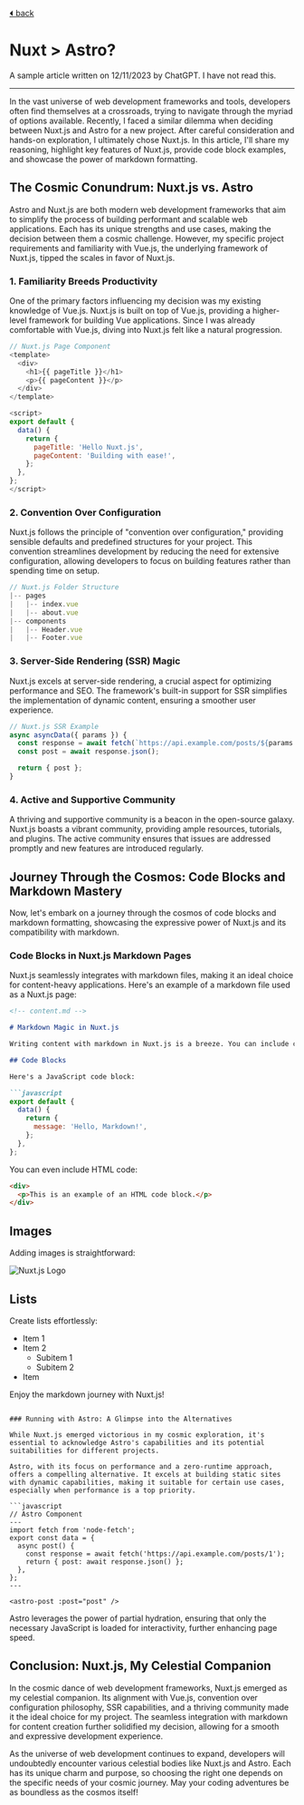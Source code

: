 [⏴ back](/)

# Nuxt > Astro?

A sample article written on 12/11/2023 by ChatGPT. I have not read this.

---

In the vast universe of web development frameworks and tools, developers often find themselves at a crossroads, trying to navigate through the myriad of options available. Recently, I faced a similar dilemma when deciding between Nuxt.js and Astro for a new project. After careful consideration and hands-on exploration, I ultimately chose Nuxt.js. In this article, I'll share my reasoning, highlight key features of Nuxt.js, provide code block examples, and showcase the power of markdown formatting.

## The Cosmic Conundrum: Nuxt.js vs. Astro

Astro and Nuxt.js are both modern web development frameworks that aim to simplify the process of building performant and scalable web applications. Each has its unique strengths and use cases, making the decision between them a cosmic challenge. However, my specific project requirements and familiarity with Vue.js, the underlying framework of Nuxt.js, tipped the scales in favor of Nuxt.js.

### 1. Familiarity Breeds Productivity

One of the primary factors influencing my decision was my existing knowledge of Vue.js. Nuxt.js is built on top of Vue.js, providing a higher-level framework for building Vue applications. Since I was already comfortable with Vue.js, diving into Nuxt.js felt like a natural progression.

```javascript
// Nuxt.js Page Component
<template>
  <div>
    <h1>{{ pageTitle }}</h1>
    <p>{{ pageContent }}</p>
  </div>
</template>

<script>
export default {
  data() {
    return {
      pageTitle: 'Hello Nuxt.js',
      pageContent: 'Building with ease!',
    };
  },
};
</script>
```

### 2. Convention Over Configuration

Nuxt.js follows the principle of "convention over configuration," providing sensible defaults and predefined structures for your project. This convention streamlines development by reducing the need for extensive configuration, allowing developers to focus on building features rather than spending time on setup.

```javascript
// Nuxt.js Folder Structure
|-- pages
|   |-- index.vue
|   |-- about.vue
|-- components
|   |-- Header.vue
|   |-- Footer.vue
```

### 3. Server-Side Rendering (SSR) Magic

Nuxt.js excels at server-side rendering, a crucial aspect for optimizing performance and SEO. The framework's built-in support for SSR simplifies the implementation of dynamic content, ensuring a smoother user experience.

```javascript
// Nuxt.js SSR Example
async asyncData({ params }) {
  const response = await fetch(`https://api.example.com/posts/${params.id}`);
  const post = await response.json();

  return { post };
}
```

### 4. Active and Supportive Community

A thriving and supportive community is a beacon in the open-source galaxy. Nuxt.js boasts a vibrant community, providing ample resources, tutorials, and plugins. The active community ensures that issues are addressed promptly and new features are introduced regularly.

## Journey Through the Cosmos: Code Blocks and Markdown Mastery

Now, let's embark on a journey through the cosmos of code blocks and markdown formatting, showcasing the expressive power of Nuxt.js and its compatibility with markdown.

### Code Blocks in Nuxt.js Markdown Pages

Nuxt.js seamlessly integrates with markdown files, making it an ideal choice for content-heavy applications. Here's an example of a markdown file used as a Nuxt.js page:

```markdown
<!-- content.md -->

# Markdown Magic in Nuxt.js

Writing content with markdown in Nuxt.js is a breeze. You can include code blocks, images, and more. Let's explore some examples.

## Code Blocks

Here's a JavaScript code block:

```javascript
export default {
  data() {
    return {
      message: 'Hello, Markdown!',
    };
  },
};
```

You can even include HTML code:

```html
<div>
  <p>This is an example of an HTML code block.</p>
</div>
```

## Images

Adding images is straightforward:

![Nuxt.js Logo](/nuxt-logo.png)

## Lists

Create lists effortlessly:

- Item 1
- Item 2
  - Subitem 1
  - Subitem 2
- Item

Enjoy the markdown journey with Nuxt.js!
```

### Running with Astro: A Glimpse into the Alternatives

While Nuxt.js emerged victorious in my cosmic exploration, it's essential to acknowledge Astro's capabilities and its potential suitabilities for different projects.

Astro, with its focus on performance and a zero-runtime approach, offers a compelling alternative. It excels at building static sites with dynamic capabilities, making it suitable for certain use cases, especially when performance is a top priority.

```javascript
// Astro Component
---
import fetch from 'node-fetch';
export const data = {
  async post() {
    const response = await fetch('https://api.example.com/posts/1');
    return { post: await response.json() };
  },
};
---

<astro-post :post="post" />
```

Astro leverages the power of partial hydration, ensuring that only the necessary JavaScript is loaded for interactivity, further enhancing page speed.

## Conclusion: Nuxt.js, My Celestial Companion

In the cosmic dance of web development frameworks, Nuxt.js emerged as my celestial companion. Its alignment with Vue.js, convention over configuration philosophy, SSR capabilities, and a thriving community made it the ideal choice for my project. The seamless integration with markdown for content creation further solidified my decision, allowing for a smooth and expressive development experience.

As the universe of web development continues to expand, developers will undoubtedly encounter various celestial bodies like Nuxt.js and Astro. Each has its unique charm and purpose, so choosing the right one depends on the specific needs of your cosmic journey. May your coding adventures be as boundless as the cosmos itself!